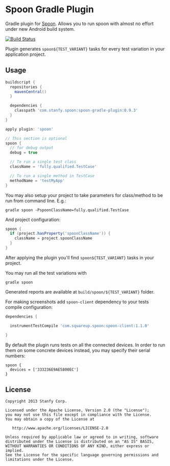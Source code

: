 Spoon Gradle Plugin
===================

Gradle plugin for [Spoon](https://github.com/square/spoon).
Allows you to run spoon with almost no effort under new Android build system.

[![Build Status](https://travis-ci.org/stanfy/spoon-gradle-plugin.png?branch=master)](https://travis-ci.org/stanfy/spoon-gradle-plugin)

Plugin generates `spoon${TEST_VARIANT}` tasks for every test variation in your application project.

Usage
-----
```groovy
buildscript {
  repositories {
    mavenCentral()
  }

  dependencies {
    classpath 'com.stanfy.spoon:spoon-gradle-plugin:0.9.3'
  }
}

apply plugin: 'spoon'

// This section is optional
spoon {
  // for debug output
  debug = true

  // To run a single test class
  className = 'fully.qualified.TestCase'

  // To run a single method in TestCase
  methodName = 'testMyApp'
}
```

You may also setup your project to take parameters for class/method to be run from command line. E.g.:

```
gradle spoon -PspoonClassName=fully.qualified.TestCase
```

And project configuration:

```groovy
spoon {
  if (project.hasProperty('spoonClassName')) {
    className = project.spoonClassName  
  }
}
```

After applying the plugin you'll find `spoon${TEST_VARIANT}` tasks in your project.

You may run all the test variations with
```
gradle spoon
```

Generated reports are available at `build/spoon/${TEST_VARIANT}` folder.

For making screenshots add `spoon-client` dependency to your tests compile configuration:
```groovy
dependencies {

  instrumentTestCompile 'com.squareup.spoon:spoon-client:1.1.0'

}
```

By default the plugin runs tests on all the connected devices.
In order to run them on some concrete devices instead, you may specify their serial numbers:
```
spoon {
  devices = ['333236E9AE5800EC']
}
```

License
-------

    Copyright 2013 Stanfy Corp.

    Licensed under the Apache License, Version 2.0 (the "License");
    you may not use this file except in compliance with the License.
    You may obtain a copy of the License at

       http://www.apache.org/licenses/LICENSE-2.0

    Unless required by applicable law or agreed to in writing, software
    distributed under the License is distributed on an "AS IS" BASIS,
    WITHOUT WARRANTIES OR CONDITIONS OF ANY KIND, either express or implied.
    See the License for the specific language governing permissions and
    limitations under the License.

